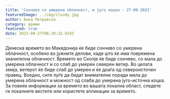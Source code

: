 ```yaml
---
title: 'Сончево со умерена облачност, и југо коцка - 27-09-2023'
featuredImage: ../img/cloudy.jpg
author: Анка Петровска
category: време
featured: true
date: 2023-09-27T06:29:32.919Z
---
```

Денеска времето во Македонија ќе биде сончево со умерена облачност, особено во јужните делови, каде што ќе има повремена значителна облачност. Времето во Скопје ќе биде сончево, со мала до умерена облачност и со слаб до умерен северен ветер. Во целата земја, ветерот ќе биде слаб до умерен и ќе доаѓа од североисточен правец. Воедно, сите луѓе да бидат внимателни поради мала до умерена облачност и можност од слаба до умерена југо-источна коцка. За повеќе информации за времето во вашата локална област, следете ги локалните вестите или користете апликации за времето.